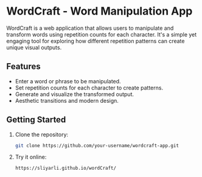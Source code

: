 # WordCraft - Word Manipulation App

WordCraft is a web application that allows users to manipulate and transform words using repetition counts for each character. It's a simple yet engaging tool for exploring how different repetition patterns can create unique visual outputs.

## Features

- Enter a word or phrase to be manipulated.
- Set repetition counts for each character to create patterns.
- Generate and visualize the transformed output.
- Aesthetic transitions and modern design.

## Getting Started

1. Clone the repository:

   ```bash
   git clone https://github.com/your-username/wordcraft-app.git

2. Try it online:

   ```bash
   https://sliyarli.github.io/wordCraft/
